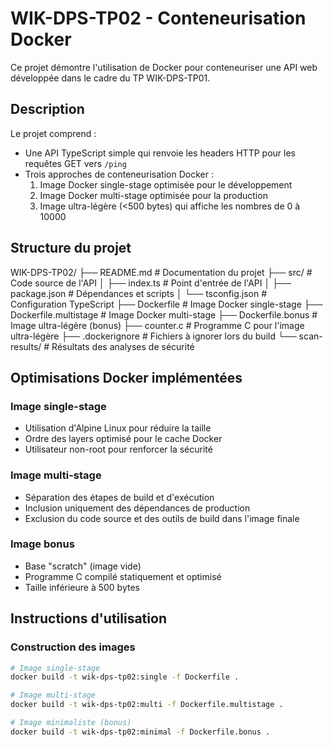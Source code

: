 # WIK-DPS-TP02 - Conteneurisation Docker

Ce projet démontre l'utilisation de Docker pour conteneuriser une API web développée dans le cadre du TP WIK-DPS-TP01.

## Description

Le projet comprend :
- Une API TypeScript simple qui renvoie les headers HTTP pour les requêtes GET vers `/ping`
- Trois approches de conteneurisation Docker :
  1. Image Docker single-stage optimisée pour le développement
  2. Image Docker multi-stage optimisée pour la production
  3. Image ultra-légère (<500 bytes) qui affiche les nombres de 0 à 10000

## Structure du projet


WIK-DPS-TP02/
├── README.md                  # Documentation du projet
├── src/                       # Code source de l'API
│   ├── index.ts               # Point d'entrée de l'API
│   ├── package.json           # Dépendances et scripts
│   └── tsconfig.json          # Configuration TypeScript
├── Dockerfile                 # Image Docker single-stage
├── Dockerfile.multistage      # Image Docker multi-stage
├── Dockerfile.bonus           # Image ultra-légère (bonus)
├── counter.c                  # Programme C pour l'image ultra-légère
├── .dockerignore              # Fichiers à ignorer lors du build
└── scan-results/              # Résultats des analyses de sécurité

## Optimisations Docker implémentées

### Image single-stage

- Utilisation d'Alpine Linux pour réduire la taille
- Ordre des layers optimisé pour le cache Docker
- Utilisateur non-root pour renforcer la sécurité

### Image multi-stage

- Séparation des étapes de build et d'exécution
- Inclusion uniquement des dépendances de production
- Exclusion du code source et des outils de build dans l'image finale

### Image bonus

- Base "scratch" (image vide) 
- Programme C compilé statiquement et optimisé
- Taille inférieure à 500 bytes

## Instructions d'utilisation

### Construction des images

```bash
# Image single-stage
docker build -t wik-dps-tp02:single -f Dockerfile .

# Image multi-stage
docker build -t wik-dps-tp02:multi -f Dockerfile.multistage .

# Image minimaliste (bonus)
docker build -t wik-dps-tp02:minimal -f Dockerfile.bonus .